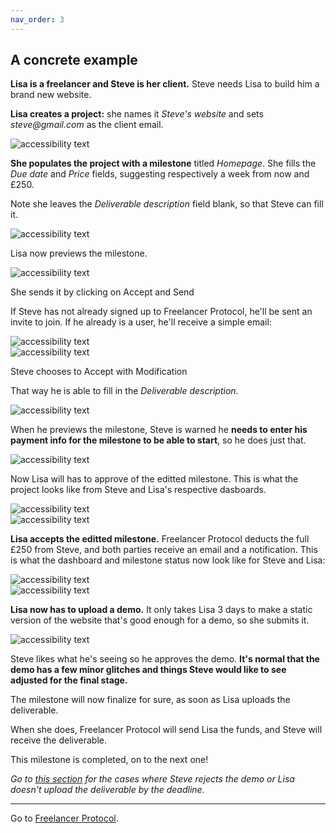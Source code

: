 ```yaml
---
nav_order: 3
---
```


## A concrete example

**Lisa is a freelancer and Steve is her client.** Steve needs Lisa to build him a brand new website.

<!-- Neither want to go through a platform that will charge expensive fees, so Lisa signs up to [Freelancer Protocol](https://www.freelancerprotocol.com/) as a freelancer.

 <div class ="example-image small">
  <img src="/images/freelancerSignUp.png" alt="accessibility text" >
</div> -->

**Lisa creates a project:** she names it _Steve's website_ and sets _steve@gmail.com_ as the client email.

 <div class ="example-image small">
  <img src="/images/NewProject.png" alt="accessibility text" >
</div>

 <!-- <div class ="example-image medium">
  <img src="/images/ProjectCategory.png" alt="accessibility text" >
</div> -->

**She populates the project with a milestone** titled _Homepage_. She fills the _Due date_ and _Price_ fields, suggesting respectively a week from now and £250.

Note she leaves the _Deliverable description_ field blank, so that Steve can fill it.

 <div class ="example-image big">
  <img src="/images/LisasDraft.png" alt="accessibility text" >
</div>

Lisa now previews the milestone.

 <div class ="example-image medium400">
  <img src="/images/LisasPreview.png" alt="accessibility text" >
</div>

She sends it by clicking on <span class="button blue-gradient" style="width: 140px"> Accept and Send</span>

If Steve has not already signed up to Freelancer Protocol, he'll be sent an invite to join. If he already is a user, he'll receive a simple email:

 <div class ="example-image medium400">
  <img src="/images/StevesEmail.png" alt="accessibility text" >
</div>

 <div class ="example-image big">
  <img src="/images/StevesReceives.png" alt="accessibility text" >
</div>

Steve chooses to <span class="button secondary-green" style="width: 195px"> Accept with Modification</span>

That way he is able to fill in the _Deliverable description_.

 <div class ="example-image big">
  <img src="/images/StevesModification.png" alt="accessibility text" >
</div>

When he previews the milestone, Steve is warned he **needs to enter his payment info for the milestone to be able to start**, so he does just that.

 <div class ="example-image tiny">
  <img src="/images/StevesWarning.png" alt="accessibility text" >
</div>

Now Lisa will has to approve of the editted milestone. This is what the project looks like from Steve and Lisa's respective dasboards.

 <div class ="two-cards">
    <div class ="example-image tiny-small">
    <img src="/images/StevesCard.png" alt="accessibility text" >
    </div>
    <div class ="example-image tiny-small">
    <img src="/images/LisasCard.png" alt="accessibility text" >
    </div>
</div>

**Lisa accepts the editted milestone.** Freelancer Protocol deducts the full £250 from Steve, and both parties receive an email and a notification. This is what the dashboard and milestone status now look like for Steve and Lisa:

 <div class ="two-cards">
    <div class ="example-image tiny-small">
    <img src="/images/MilestoneOngoing1.png" alt="accessibility text" >
    </div>
    <div class ="example-image tiny-small">
    <img src="/images/MilestoneOngoing2.png" alt="accessibility text" >
    </div>
</div>

**Lisa now has to upload a demo.** It only takes Lisa 3 days to make a static version of the website that's good enough for a demo, so she submits it.

 <div class ="example-image small">
  <img src="/images/DemoUpload.png" alt="accessibility text" >
</div>

Steve likes what he's seeing so he approves the demo. **It's normal that the demo has a few minor glitches and things Steve would like to see adjusted for the final stage.**

The milestone will now finalize for sure, as soon as Lisa uploads the deliverable.

When she does, Freelancer Protocol will send Lisa the funds, and Steve will receive the deliverable.

 <!-- <div class ="example-image tiny">
  <img src="/images/Download.png" alt="accessibility text" >
</div> -->

This milestone is completed, on to the next one!

_Go to [this section](https://docs.freelancerprotocol.com/how.html#if-things-go-south) for the cases where Steve rejects the demo or Lisa doesn't upload the deliverable by the deadline._

---

Go to [Freelancer Protocol](https://www.freelancerprotocol.com/).
